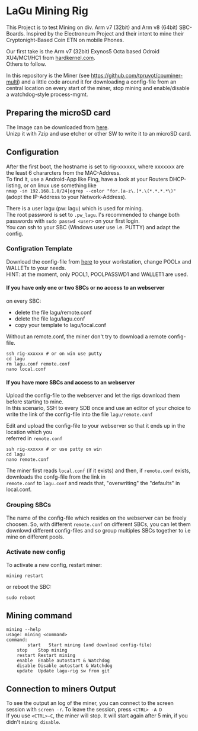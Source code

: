 # LaGu Mining Rig

This Project is to test Mining on div. Arm v7 (32bit) and Arm v8 (64bit) SBC-Boards.
Inspired by the Electroneum Project and their intent to mine their Cryptonight-Based Coin ETN on mobile Phones.

Our first take is the Arm v7 (32bit) Exynos5 Octa based Odroid XU4/MC1/HC1 from [hardkernel.com](http://hardkernel.com).  
Others to follow.

In this repository is the Miner (see https://github.com/tpruvot/cpuminer-multi) and a little code around it for downloading a 
config-file from an central location on every start of the miner, stop mining and enable/disable a watchdog-style process-mgmt.  

## Preparing the microSD card  
The Image can be downloaded from [here](http://lagu.eb8.org/lagu/).  
Unizp it with 7zip and use etcher or other SW to write it to an microSD card.


## Configuration
After the first boot, the hostname is set to rig-xxxxxx, where xxxxxxx are the least 6 chararcters from the MAC-Address.  
To find it, use a Android-App like Fing, have a look at your Routers DHCP-listing, or on linux use something like  
```nmap -sn 192.168.1.0/24|egrep --color "for.[a-z\.]*.\(*.*.*.*\)"``` (adopt the IP-Address to your Network-Address).  

There is a user lagu (pw: lagu) which is used for mining.  
The root password is set to ```.pw_lagu```. I's recommended to change both passwords with ```sudo passwd <user>``` on your first login.  
You can ssh to your SBC (Windows user use i.e. PUTTY) and adapt the config.

### Configration Template
Download the config-file from [here](http://lagu.eb8.org/lagu/template.conf) to your workstation, change POOLx and WALLETx to your needs.  
HINT: at the moment, only POOL1, POOLPASSWD1 and WALLET1 are used.


#### If you have only one or two SBCs or no access to an webserver  
on every SBC:  
* delete the file lagu/remote.conf  
* delete the file lagu/lagu.conf  
* copy your template to lagu/local.conf  

Without an remote.conf, the miner don't try to download a remote config-file.


```
ssh rig-xxxxxx # or on win use putty
cd lagu
rm lagu.conf remote.conf
nano local.conf
```

#### If you have more SBCs and access to an webserver
Upload the config-file to the webserver and let the rigs download them before starting to mine.  
In this scenario, SSH to every SDB once and use an editor of your choice to write the link of the config-file 
into the file ```lagu/remote.conf```  

Edit and upload the config-file to your webserver so that it ends up in the location which you  
referred in ```remote.conf```  

```
ssh rig-xxxxxx # or use putty on win
cd lagu
nano remote.conf
```

The miner first reads ```local.conf``` (if it exists) and then, if ```remote.conf``` exists, downloads the confg-file from the link in  
```remote.conf``` to ```lagu.conf``` and reads that, "overwriting" the "defaults" in local.conf.


### Grouping SBCs
The name of the config-file which resides on the webserver can be freely choosen. So, with different ```remote.conf``` on different SBCs, 
you can let them downlowd different config-files and so group multiples SBCs together to i.e mine on different pools.


### Activate new config  
To activate a new config, restart miner:  
```
mining restart
```

or reboot the SBC:

```
sudo reboot
```


## Mining command  

```
mining --help
usage: mining <command>
command:
        start   Start mining (and download config-file)
	stop    Stop mining
	restart Restart mining
	enable  Enable autostart & Watchdog
	disable Disable autostart & Watchdog
	update  Update lagu-rig sw from git
```

## Connection to miners Output  
To see the output an log of the miner, you can connect to the screen session with ```screen -r```. 
To leave the session, press ```<CTRL> -A D```  
If you use ```<CTRL>-C```, the miner will stop.  It will start again after 5 min, if you didn't ```mining disable```.  


